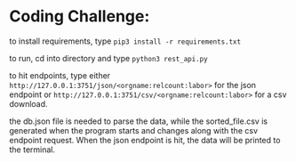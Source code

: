# Coding Challenge:

to install requirements, type `pip3 install -r requirements.txt`

to run, cd into directory and type `python3 rest_api.py`

to hit endpoints, type either `http://127.0.0.1:3751/json/<orgname:relcount:labor>` for the json endpoint
or `http://127.0.0.1:3751/csv/<orgname:relcount:labor>` for a csv download. 

the db.json file is needed to parse the data, while the sorted_file.csv is generated when the program starts
and changes along with the csv endpoint request. When the json endpoint is hit, the data will be printed to the
terminal.